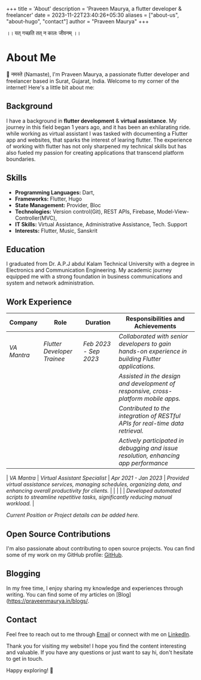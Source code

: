 +++
title = 'About'
description = 'Praveen Maurya, a flutter developer & freelancer'
date = 2023-11-22T23:40:26+05:30
aliases = ["about-us", "about-hugo", "contact"]
author = "Praveen Maurya"
+++

।। यत् गच्छति तत् न कालः जीवनम् ।।

# About Me

🙏 नमस्ते (Namaste), I'm Praveen Maurya, a passionate flutter developer and freelancer based in Surat, Gujarat, India. Welcome to my corner of the internet! Here's a little bit about me:

## Background

I have a background in **flutter development** & **virtual assistance**. My journey in this field began 1 years ago, and it has been an exhilarating ride. while working as virtual assistant I was tasked with documenting a Flutter app and websites, that sparks the interest of learing flutter. The experience of working with flutter has not only sharpened my technical skills but has also fueled my passion for creating applications that transcend platform boundaries.

## Skills

- **Programming Languages:** Dart, 
- **Frameworks:** Flutter, Hugo
- **State Management:** Provider, Bloc
- **Technologies:** Version control(Git), REST APIs, Firebase, Model-View-Controller(MVC),
- **IT Skills:** Virtual Assistance, Administrative Assistance, Tech. Support 
- **Interests:** Flutter, Music, Sanskrit

## Education

I graduated from Dr. A.P.J abdul Kalam Technical University with a degree in Electronics and Communication Engineering. My academic journey equipped me with a strong foundation in business communications and system and network administration.

## Work Experience

| **Company**                | **Role**                               | **Duration**          | **Responsibilities and Achievements**                                                                                                    |
| -------------------------- | ---------------------------------------| ----------------------| ---------------------------------------------------------------------------------------------------------------------------------------- |
| *VA Mantra*                | *Flutter Developer Trainee*            | *Feb 2023 - Sep 2023* | *Collaborated with senior developers to gain hands-on experience in building Flutter applications.*                                      |
|                            |                                        |                       | *Assisted in the design and development of responsive, cross-platform mobile apps.*                                                      |
|                            |                                        |                       | *Contributed to the integration of RESTful APIs for real-time data retrieval.*                                                           |
|                            |                                        |                       | *Actively participated in debugging and issue resolution, enhancing app performance*                                                        |

| *VA Mantra*                | *Virtual Assistant Specialist*         | *Apr 2021 - Jan 2023* | *Provided virtual assistance services, managing schedules, organizing data, and enhancing overall productivity for clients.*             |
|                            |                                        |                       | *Developed automated scripts to streamline repetitive tasks, significantly reducing manual workload.*                                    |

*Current Position or Project details can be added here.*


## Open Source Contributions

I'm also passionate about contributing to open source projects. You can find some of my work on my GitHub profile: [GitHub](https://github.com/praveenmaurya09).

## Blogging

In my free time, I enjoy sharing my knowledge and experiences through writing. You can find some of my articles on [Blog](https://praveenmaurya.in/blogs/.

## Contact

Feel free to reach out to me through [Email](mailto:mauryapraveenji@gmail.com) or connect with me on [LinkedIn](https://www.linkedin.com/in/praveenmaurya09).

Thank you for visiting my website! I hope you find the content interesting and valuable. If you have any questions or just want to say hi, don't hesitate to get in touch.

Happy exploring! 🚀
